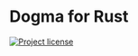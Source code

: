 # Dogma for Rust

[![Project license](https://img.shields.io/badge/license-Public%20Domain-blue.svg)](https://unlicense.org)
